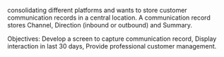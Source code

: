 consolidating different platforms and wants to store customer communication records in a central location.
A communication record stores Channel, Direction (inbound or outbound) and Summary.

Objectives: 
  Develop a screen to capture communication record,
  Display interaction in last 30 days,
  Provide professional customer management.
